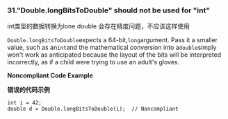 ### 31."Double.longBitsToDouble" should not be used for "int"

int类型的数据转换为lone double 会存在精度问题，不应该这样使用

`Double.longBitsToDouble`expects a 64-bit,`long`argument. Pass it a smaller value, such as an`int`and the mathematical conversion into a`double`simply won't work as anticipated because the layout of the bits will be interpreted incorrectly, as if a child were trying to use an adult's gloves.


**Noncompliant Code Example**

**错误的代码示例**

```
int i = 42;
double d = Double.longBitsToDouble(i);  // Noncompliant
```


